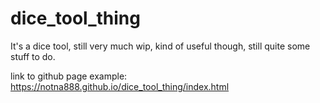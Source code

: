 # dice_tool_thing
It's a dice tool, still very much wip, kind of useful though, still quite some stuff to do.

link to github page example: <https://notna888.github.io/dice_tool_thing/index.html>
